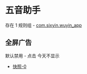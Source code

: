 # 五音助手

存在 1 规则组 - [com.sixyin.wuyin_app](/src/apps/com.sixyin.wuyin_app.ts)

## 全屏广告

默认禁用 - 点击 今天不显示

- [快照-0](https://i.gkd.li/import/15208563)
